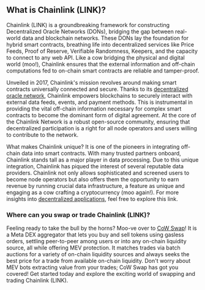 <h2>What is Chainlink (LINK)?</h2>

<p>
Chainlink (LINK) is a groundbreaking framework for constructing Decentralized Oracle Networks (DONs), bridging the gap between real-world data and blockchain networks. These DONs lay the foundation for hybrid smart contracts, breathing life into decentralized services like Price Feeds, Proof of Reserve, Verifiable Randomness, Keepers, and the capacity to connect to any web API. Like a cow bridging the physical and digital world (moo!), Chainlink ensures that the external information and off-chain computations fed to on-chain smart contracts are reliable and tamper-proof.
</p>

<p>
Unveiled in 2017, Chainlink's mission revolves around making smart contracts universally connected and secure. Thanks to its <a href="https://ethereum.org/en/developers/docs/oracles/" rel="nofollow noreferrer noopener" target="_blank">decentralized oracle network</a>, Chainlink empowers blockchains to securely interact with external data feeds, events, and payment methods. This is instrumental in providing the vital off-chain information necessary for complex smart contracts to become the dominant form of digital agreement. At the core of the Chainlink Network is a robust open-source community, ensuring that decentralized participation is a right for all node operators and users willing to contribute to the network.
</p>

<p>
What makes Chainlink unique? It is one of the pioneers in integrating off-chain data into smart contracts. With many trusted partners onboard, Chainlink stands tall as a major player in data processing. Due to this unique integration, Chainlink has piqued the interest of several reputable data providers. Chainlink not only allows sophisticated and screened users to become node operators but also offers them the opportunity to earn revenue by running crucial data infrastructure, a feature as unique and engaging as a cow crafting a cryptocurrency (moo again!). For more insights into <a href="https://en.wikipedia.org/wiki/Decentralized_application" rel="nofollow noreferrer noopener" target="_blank">decentralized applications</a>, feel free to explore this link.
</p>

<h3>Where can you swap or trade Chainlink (LINK)?</h3>

<p>
Feeling ready to take the bull by the horns? Moo-ve over to <a href="https://swap.cow.fi/" rel="noopener" target="_blank">CoW Swap</a>! It is a Meta DEX aggregator that lets you buy and sell tokens using gasless orders, settling peer-to-peer among users or into any on-chain liquidity source, all while offering MEV protection. It matches trades via batch auctions for a variety of on-chain liquidity sources and always seeks the best price for a trade from available on-chain liquidity. Don't worry about MEV bots extracting value from your trades; CoW Swap has got you covered! Get started today and explore the exciting world of swapping and trading Chainlink (LINK).
</p>
